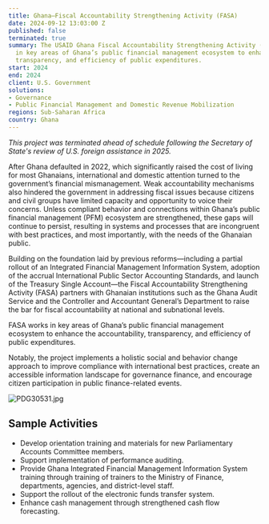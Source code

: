 ```yaml
---
title: Ghana—Fiscal Accountability Strengthening Activity (FASA)
date: 2024-09-12 13:03:00 Z
published: false
terminated: true
summary: The USAID Ghana Fiscal Accountability Strengthening Activity (FASA) works
  in key areas of Ghana’s public financial management ecosystem to enhance the accountability,
  transparency, and efficiency of public expenditures.
start: 2024
end: 2024
client: U.S. Government
solutions:
- Governance
- Public Financial Management and Domestic Revenue Mobilization
regions: Sub-Saharan Africa
country: Ghana
---
```


<aside><em>This project was terminated ahead of schedule following the Secretary of State's review of U.S. foreign assistance in 2025.</em></aside>

After Ghana defaulted in 2022, which significantly raised the cost of living for most Ghanaians, international and domestic attention turned to the government’s financial mismanagement. Weak accountability mechanisms also hindered the government in addressing fiscal issues because citizens and civil groups have limited capacity and opportunity to voice their concerns. Unless compliant behavior and connections within Ghana’s public financial management (PFM) ecosystem are strengthened, these gaps will continue to persist, resulting in systems and processes that are incongruent with best practices, and most importantly, with the needs of the Ghanaian public.

Building on the foundation laid by previous reforms—including a partial rollout of an Integrated Financial Management Information System, adoption of the accrual International Public Sector Accounting Standards, and launch of the Treasury Single Account—the Fiscal Accountability Strengthening Activity (FASA) partners with Ghanaian institutions such as the Ghana Audit Service and the Controller and Accountant General’s Department to raise the bar for fiscal accountability at national and subnational levels.

FASA works in key areas of Ghana’s public financial management ecosystem to enhance the accountability, transparency, and efficiency of public expenditures.

Notably, the project implements a holistic social and behavior change approach to improve compliance with international best practices, create an accessible information landscape for governance finance, and encourage citizen participation in public finance-related events.

![PDG30531.jpg](/uploads/PDG30531.jpg)

## Sample Activities

* Develop orientation training and materials for new Parliamentary Accounts Committee members.
* Support implementation of performance auditing.
* Provide Ghana Integrated Financial Management Information System training through training of trainers to the Ministry of Finance, departments, agencies, and district-level staff.
* Support the rollout of the electronic funds transfer system.
* Enhance cash management through strengthened cash flow forecasting.
